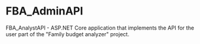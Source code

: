 # FBA_AdminAPI
FBA_AnalystAPI - ASP.NET Core application that implements the API for the user part of the "Family budget analyzer" project.
